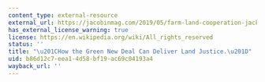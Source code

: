 ```yaml
---
content_type: external-resource
external_url: https://jacobinmag.com/2019/05/farm-land-cooperation-jackson-environmental-sustainability
has_external_license_warning: true
license: https://en.wikipedia.org/wiki/All_rights_reserved
status: ''
title: "\u201CHow the Green New Deal Can Deliver Land Justice.\u201D"
uid: b86d12c7-eea1-4d58-bf19-ac69c04193a4
wayback_url: ''
---
```

